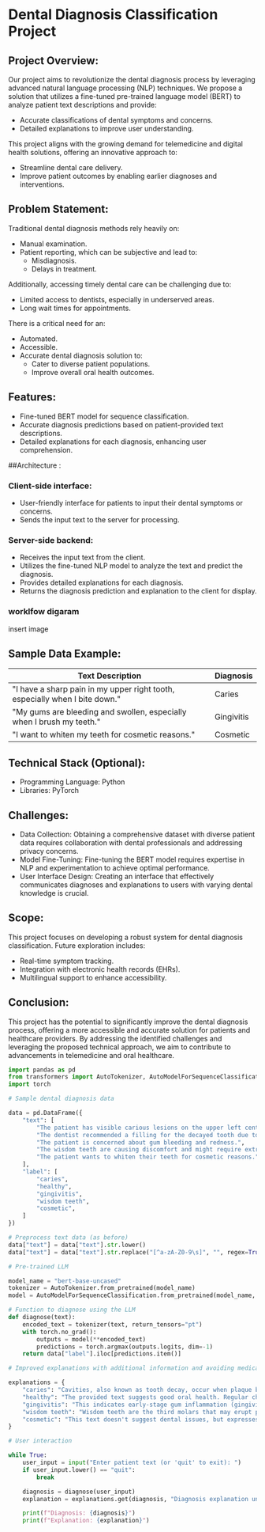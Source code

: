 # Dental Diagnosis Classification Project

## Project Overview:

Our project aims to revolutionize the dental diagnosis process by leveraging advanced natural language processing (NLP) techniques. We propose a solution that utilizes a fine-tuned pre-trained language model (BERT) to analyze patient text descriptions and provide:

- Accurate classifications of dental symptoms and concerns.
- Detailed explanations to improve user understanding.

This project aligns with the growing demand for telemedicine and digital health solutions, offering an innovative approach to:

- Streamline dental care delivery.
- Improve patient outcomes by enabling earlier diagnoses and interventions.

## Problem Statement:

Traditional dental diagnosis methods rely heavily on:

- Manual examination.
- Patient reporting, which can be subjective and lead to:
  - Misdiagnosis.
  - Delays in treatment.

Additionally, accessing timely dental care can be challenging due to:

- Limited access to dentists, especially in underserved areas.
- Long wait times for appointments.

There is a critical need for an:

- Automated.
- Accessible.
- Accurate dental diagnosis solution to:
  - Cater to diverse patient populations.
  - Improve overall oral health outcomes.

## Features:

- Fine-tuned BERT model for sequence classification.
- Accurate diagnosis predictions based on patient-provided text descriptions.
- Detailed explanations for each diagnosis, enhancing user comprehension.

##Architecture :

### Client-side interface:
- User-friendly interface for patients to input their dental symptoms or concerns.
- Sends the input text to the server for processing.

### Server-side backend:
- Receives the input text from the client.
- Utilizes the fine-tuned NLP model to analyze the text and predict the diagnosis.
- Provides detailed explanations for each diagnosis.
- Returns the diagnosis prediction and explanation to the client for display.

### worklfow digaram

insert image

## Sample Data Example:

| Text Description                                                     | Diagnosis   |
|----------------------------------------------------------------------|-------------|
| "I have a sharp pain in my upper right tooth, especially when I bite down." | Caries      |
| "My gums are bleeding and swollen, especially when I brush my teeth."      | Gingivitis  |
| "I want to whiten my teeth for cosmetic reasons."                          | Cosmetic    |

## Technical Stack (Optional):

- Programming Language: Python 
- Libraries: PyTorch 

## Challenges:

- Data Collection: Obtaining a comprehensive dataset with diverse patient data requires collaboration with dental professionals and addressing privacy concerns.
- Model Fine-Tuning: Fine-tuning the BERT model requires expertise in NLP and experimentation to achieve optimal performance.
- User Interface Design: Creating an interface that effectively communicates diagnoses and explanations to users with varying dental knowledge is crucial.

## Scope:

This project focuses on developing a robust system for dental diagnosis classification. Future exploration includes:

- Real-time symptom tracking.
- Integration with electronic health records (EHRs).
- Multilingual support to enhance accessibility.

## Conclusion:

This project has the potential to significantly improve the dental diagnosis process, offering a more accessible and accurate solution for patients and healthcare providers. By addressing the identified challenges and leveraging the proposed technical approach, we aim to contribute to advancements in telemedicine and oral healthcare.

```python
import pandas as pd
from transformers import AutoTokenizer, AutoModelForSequenceClassification
import torch

# Sample dental diagnosis data 

data = pd.DataFrame({
    "text": [
        "The patient has visible carious lesions on the upper left central incisor.",
        "The dentist recommended a filling for the decayed tooth due to caries progression.",
        "The patient is concerned about gum bleeding and redness.",  
        "The wisdom teeth are causing discomfort and might require extraction.", 
        "The patient wants to whiten their teeth for cosmetic reasons.",  
    ],
    "label": [
        "caries",
        "healthy",
        "gingivitis",  
        "wisdom teeth",  
        "cosmetic", 
    ]  
})

# Preprocess text data (as before)
data["text"] = data["text"].str.lower()
data["text"] = data["text"].str.replace("[^a-zA-Z0-9\s]", "", regex=True)  # Remove punctuation

# Pre-trained LLM 

model_name = "bert-base-uncased"  
tokenizer = AutoTokenizer.from_pretrained(model_name)
model = AutoModelForSequenceClassification.from_pretrained(model_name, num_labels=len(set(data["label"])))

# Function to diagnose using the LLM
def diagnose(text):
    encoded_text = tokenizer(text, return_tensors="pt")
    with torch.no_grad():
        outputs = model(**encoded_text)
        predictions = torch.argmax(outputs.logits, dim=-1)
    return data["label"].iloc[predictions.item()]

# Improved explanations with additional information and avoiding medical jargon (replace with factual sources)

explanations = {
    "caries": "Cavities, also known as tooth decay, occur when plaque buildup weakens tooth enamel. It can cause pain, sensitivity, and tooth loss. Early detection and treatment are crucial.",
    "healthy": "The provided text suggests good oral health. Regular check-ups are still recommended for preventative care.",
    "gingivitis": "This indicates early-stage gum inflammation (gingivitis) characterized by bleeding and redness. Early treatment with improved oral hygiene and professional cleaning can prevent progression to periodontitis.",
    "wisdom teeth": "Wisdom teeth are the third molars that may erupt partially or fully, causing discomfort or impaction. Consult your dentist for evaluation and potential extraction.",
    "cosmetic": "This text doesn't suggest dental issues, but expresses interest in cosmetic procedures like teeth whitening. Consult a dentist for safe and appropriate options."
}

# User interaction 

while True:
    user_input = input("Enter patient text (or 'quit' to exit): ")
    if user_input.lower() == "quit":
        break

    diagnosis = diagnose(user_input)
    explanation = explanations.get(diagnosis, "Diagnosis explanation unavailable.")

    print(f"Diagnosis: {diagnosis}")
    print(f"Explanation: {explanation}")
